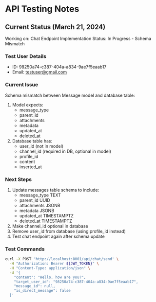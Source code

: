 # API Testing Notes

## Current Status (March 21, 2024)
Working on: Chat Endpoint Implementation
Status: In Progress - Schema Mismatch

### Test User Details
- ID: 98250a74-c387-404a-a834-9ae7f5eaab17
- Email: testuser@gmail.com

### Current Issue
Schema mismatch between Message model and database table:
1. Model expects:
   - message_type
   - parent_id
   - attachments
   - metadata
   - updated_at
   - deleted_at
2. Database table has:
   - user_id (not in model)
   - channel_id (required in DB, optional in model)
   - profile_id
   - content
   - inserted_at

### Next Steps
1. Update messages table schema to include:
   - message_type TEXT
   - parent_id UUID
   - attachments JSONB
   - metadata JSONB
   - updated_at TIMESTAMPTZ
   - deleted_at TIMESTAMPTZ
2. Make channel_id optional in database
3. Remove user_id from database (using profile_id instead)
4. Test chat endpoint again after schema update

### Test Commands
```bash
curl -X POST 'http://localhost:8001/api/chat/send' \
  -H "Authorization: Bearer ${JWT_TOKEN}" \
  -H "Content-Type: application/json" \
  -d '{
    "content": "Hello, how are you?",
    "target_user_id": "98250a74-c387-404a-a834-9ae7f5eaab17",
    "message_id": null,
    "is_direct_message": false
  }'
```
